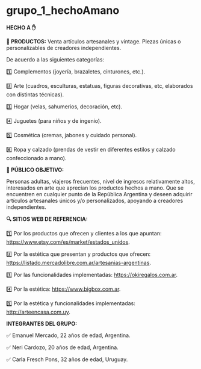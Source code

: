 # grupo_1_hechoAmano

**HECHO A :hand:**
 
 
**:heart_decoration: PRODUCTOS:**  Venta artículos artesanales y vintage. Piezas únicas o personalizables de creadores independientes. 

De acuerdo a las siguientes categorías: 

:one: Complementos (joyería, brazaletes, cinturones, etc.).

:two: Arte (cuadros, esculturas, estatuas, figuras decorativas, etc, elaborados con distintas técnicas).

:three: Hogar (velas, sahumerios, decoración, etc).

:four: Juguetes (para niños y de ingenio).

:five: Cosmética (cremas, jabones y cuidado personal).

:six: Ropa y calzado (prendas de vestir en diferentes estilos y calzado confeccionado a mano).



**:bust_in_silhouette: PÚBLICO OBJETIVO:** 

Personas adultas, viajeros frecuentes, nivel de ingresos relativamente altos, interesados en arte que aprecian los productos hechos a mano.
Que se encuentren en cualquier punto de la República Argentina y deseen adquirir artículos artesanales únicos y/o personalizados, apoyando a creadores 
independientes.



**:mag: SITIOS WEB DE REFERENCIA:**


:one: Por los productos que ofrecen y clientes a los que apuntan:  https://www.etsy.com/es/market/estados_unidos.

:two: Por la estética que presentan y productos que ofrecen:  https://listado.mercadolibre.com.ar/artesanias-argentinas.

:three: Por las funcionalidades implementadas: https://okiregalos.com.ar.

:four: Por la estética: https://www.bigbox.com.ar.

:five: Por la estética y funcionalidades implementadas: http://arteencasa.com.uy.


**INTEGRANTES DEL GRUPO:**

:white_check_mark: Emanuel Mercado, 22 años de edad, Argentina.

:white_check_mark: Neri Cardozo, 20 años de edad, Argentina. 

:white_check_mark: Carla Fresch Pons, 32 años de edad, Uruguay. 
